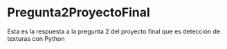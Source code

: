 # Pregunta2ProyectoFinal
Esta es la respuesta a la pregunta 2 del proyecto final que es detección de texturas con Python
